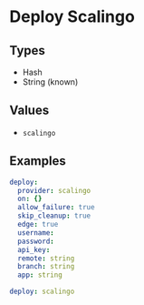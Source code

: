 # Deploy Scalingo



## Types

* Hash
* String (known)

## Values

* `scalingo`


## Examples

```yaml
deploy:
  provider: scalingo
  on: {}
  allow_failure: true
  skip_cleanup: true
  edge: true
  username: 
  password: 
  api_key: 
  remote: string
  branch: string
  app: string
```

```yaml
deploy: scalingo

```
